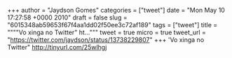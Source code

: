 
+++
author = "Jaydson Gomes"
categories = ["tweet"]
date = "Mon May 10 17:27:58 +0000 2010"
draft = false
slug = "6015348ab59653f67f4aa1dd02f50ee3c72af189"
tags = ["tweet"]
title = """"Vo xinga no Twitter"  ht..."""
tweet = true
micro = true
tweet_url = "https://twitter.com/jaydson/status/13738229807"
+++
'Vo xinga no Twitter"  http://tinyurl.com/25wlhgj

